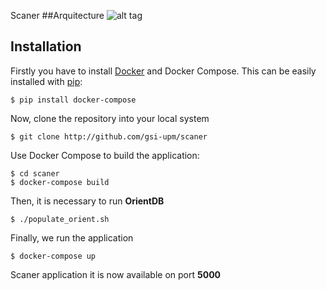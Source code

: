 Scaner
##Arquitecture
![alt tag](https://raw.githubusercontent.com/gsi-upm/scaner/newdata/overview.png)

## Installation
Firstly you have to install [Docker](https://docs.docker.com/engine/installation/) and Docker Compose. This can be easily installed with [pip](https://pip.pypa.io/en/stable/installing/):
```
$ pip install docker-compose
```

Now, clone the repository into your local system
```
$ git clone http://github.com/gsi-upm/scaner
```
Use Docker Compose to build the application:

```
$ cd scaner
$ docker-compose build
```
Then, it is necessary to run **OrientDB**
```
$ ./populate_orient.sh
```
Finally, we run the application
```
$ docker-compose up
```
Scaner application it is now available on port **5000**
